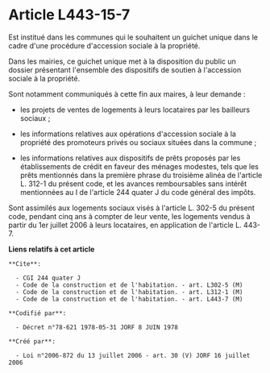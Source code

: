 # Article L443-15-7

Est institué dans les communes qui le souhaitent un guichet unique dans le cadre d'une procédure d'accession sociale à la
propriété.

Dans les mairies, ce guichet unique met à la disposition du public un dossier présentant l'ensemble des dispositifs de
soutien à l'accession sociale à la propriété.

Sont notamment communiqués à cette fin aux maires, à leur demande :

- les projets de ventes de logements à leurs locataires par les bailleurs sociaux ;

- les informations relatives aux opérations d'accession sociale à la propriété des promoteurs privés ou sociaux situées dans
la commune ;

- les informations relatives aux dispositifs de prêts proposés par les établissements de crédit en faveur des ménages
modestes, tels que les prêts mentionnés dans la première phrase du troisième alinéa de l'article L. 312-1 du présent code, et
les avances remboursables sans intérêt mentionnées au I de l'article 244 quater J du code général des impôts.

Sont assimilés aux logements sociaux visés à l'article L. 302-5 du présent code, pendant cinq ans à compter de leur vente,
les logements vendus à partir du 1er juillet 2006 à leurs locataires, en application de l'article L. 443-7.

**Liens relatifs à cet article**

	**Cite**:

	  - CGI 244 quater J
	  - Code de la construction et de l'habitation. - art. L302-5 (M)
	  - Code de la construction et de l'habitation. - art. L312-1 (M)
	  - Code de la construction et de l'habitation. - art. L443-7 (M)

	**Codifié par**:

	  - Décret n°78-621 1978-05-31 JORF 8 JUIN 1978

	**Créé par**:

	  - Loi n°2006-872 du 13 juillet 2006 - art. 30 (V) JORF 16 juillet 2006
